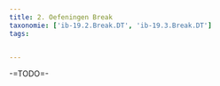 ```yaml
---
title: 2. Oefeningen Break
taxonomie: ['ib-19.2.Break.DT', 'ib-19.3.Break.DT']
tags:


---
```


-=TODO=-